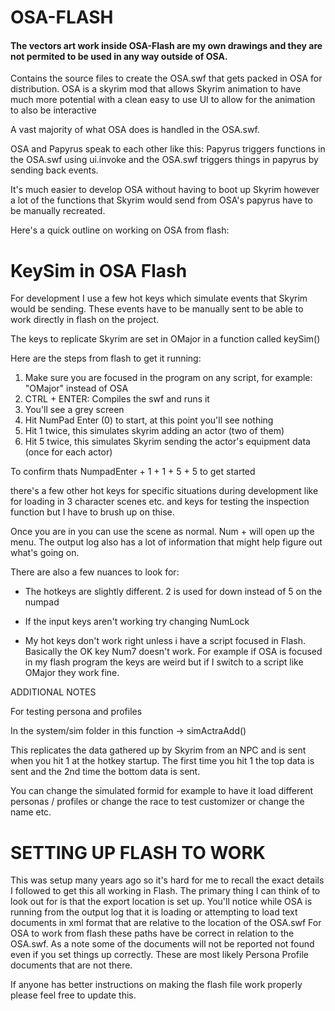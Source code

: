 # OSA-FLASH

#### The vectors art work inside OSA-Flash are my own drawings and they are not permited to be used in any way outside of OSA.

Contains the source files to create the OSA.swf that gets packed in OSA for distribution.
OSA is a skyrim mod that allows Skyrim animation to have much more potential with a clean easy to use UI to allow for the animation to also be interactive

A vast majority of what OSA does is handled in the OSA.swf. 

OSA and Papyrus speak to each other like this:
Papyrus triggers functions in the OSA.swf using ui.invoke and the OSA.swf triggers things in papyrus by sending back events.

It's much easier to develop OSA without having to boot up Skyrim however a lot of the functions that Skyrim would send from OSA's papyrus have to be manually recreated.

Here's a quick outline on working on OSA from flash:

# KeySim in OSA Flash

For development I use a few hot keys which simulate events that Skyrim would be sending.
These events have to be manually sent to be able to work directly in flash on the project.



The keys to replicate Skyrim are set in OMajor in a function called keySim()

Here are the steps from flash to get it running:

1. Make sure you are focused in the program on any script, for example: "OMajor" instead of OSA
2. CTRL + ENTER: Compiles the swf and runs it
3. You'll see a grey screen
4. Hit NumPad Enter  (0) to start, at this point you'll see nothing
5. Hit 1 twice, this simulates skyrim adding an actor (two of them)
6. Hit 5 twice, this simulates Skyrim sending the actor's equipment data (once for each actor) 

To confirm thats NumpadEnter + 1 + 1 + 5 + 5 to get started

there's a few other hot keys for specific situations during development like for loading in 3 character scenes etc. and keys for testing the inspection function but I have to brush up on thise.

Once you are in you can use the scene as normal. Num + will open up the menu. The output log also has a lot of information that might help figure out what's going on. 


There are also a few nuances to look for:

- The hotkeys are slightly different. 2 is used for down instead of 5 on the numpad

- If the input keys aren't working try changing NumLock

- My hot keys don't work right unless i have a script focused in Flash. Basically the OK key Num7 doesn't work. For example if OSA is focused in my flash program the keys are weird but if I switch to a script like OMajor they work fine.



ADDITIONAL NOTES

For testing persona and profiles

In the system/sim folder in this function -> simActraAdd()

This replicates the data gathered up by Skyrim from an NPC and is sent when you hit 1 at the hotkey startup. The first time you hit 1 the top data is sent and the 2nd time the bottom data is sent.

You can change the simulated formid for example to have it load different personas / profiles or change the race to test customizer or change the name etc.



# SETTING UP FLASH TO WORK

This was setup many years ago so it's hard for me to recall the exact details I followed to get this all working in Flash. The primary thing I can think of to look out for is that the export location is set up. You'll notice while OSA is running from the output log that it is loading or attempting to load text documents in xml format that are relative to the location of the OSA.swf
For OSA to work from flash these paths have be correct in relation to the OSA.swf. As a note some of the documents will not be reported not found even if you set things up correctly. These are most likely Persona Profile documents that are not there.

If anyone has better instructions on making the flash file work properly please feel free to update this.
